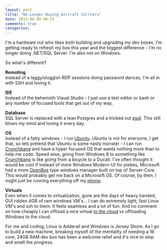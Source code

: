 ```yaml
---
layout: post
title: "No Longer Buying Aircraft Carriers"
date: 2013-08-09 00:23
comments: true
categories: 
---
```

I'm a hardware nut who likes both building and upgrading my dev boxes. I'm getting ready to refresh my box this year and the biggest difference - I'm no longer doing .NET/SQL Server. I'm also not on Windows.  
  
So what's different?  
  
**Remoting**  
Instead of a laggy/sluggish RDP sessions doing password dances, I'm all in with SSH and loving it.  
  
**IDE**  
Instead of the behemoth Visual Studio - I just use a text editor or bash or any number of focused tools that get out of my way.  

**Database**  
SQL Server is replaced with a lean Postgres and a tricked out [psql][1]. This still blows my mind and loving it every day.  

**OS**  
Instead of a fatty windows - I run [Ubuntu][5]. Ubuntu is not for everyone, I get that, so lets pretend that Ubuntu is some nasty monster - I can run [Crunchbang][4] and have a hyper focused OS that wants nothing more than to help me code. Speed wise, going from Windows 8 to something like [Crunchbang][4] is like going from a bicycle to a Ducati. I've often thought it would be cool if instead of more Windows Modern-UI for plebes, Microsoft had a more [OpenBox][3] type windows manager built on top of Server-Core. This would probably get me back on a Microsoft OS. Of course, by then, I might just be running everything off my [phone][6].
  
**Virtuals**  
Even when it comes to virtualization, gone are the days of heavy handed, GUI ridden 4GB of ram windows VM's... I can do extremely light, fast Linux VM's and ssh to them. It feels seamless and a lot of fun. And no comment on how cheaply I can offload a nice virtual [to the cloud][2] vs offloading Windows to the cloud.
  
For me and coding, Linux is Adderall and Windows is Jersey Shore. As I go to build a new machine, breaking myself of the mentality of needing a 16 core, 24GB RAM dev box has been a welcome relief and it's nice to stop and smell the progress.  

[1]: http://www.craigkerstiens.com/2013/02/21/more-out-of-psql/
[2]: http://digitalocean.com
[3]: http://openbox.org/
[4]: http://crunchbang.org/
[5]: http://www.ubuntu.com/
[6]: http://www.indiegogo.com/projects/ubuntu-edge